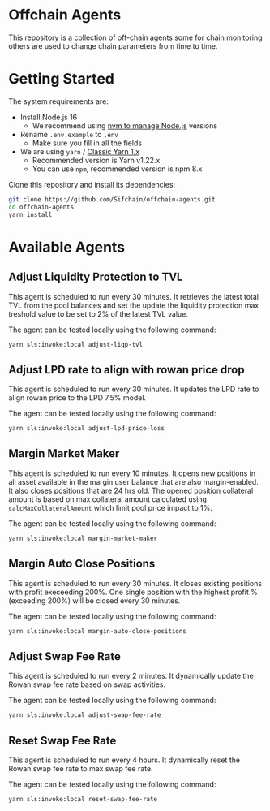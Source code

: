 # Offchain Agents

This repository is a collection of off-chain agents some for chain monitoring others are used to change chain parameters from time to time.

# Getting Started

The system requirements are:

- Install Node.js 16
  - We recommend using [nvm to manage Node.js](https://github.com/nvm-sh/nvm#installing-and-updating) versions
- Rename `.env.example` to `.env`
  - Make sure you fill in all the fields
- We are using `yarn` / [Classic Yarn 1.x](https://classic.yarnpkg.com/en/docs/install#mac-stable)
  - Recommended version is Yarn v1.22.x
  - You can use `npm`, recommended version is npm 8.x

Clone this repository and install its dependencies:

```bash
git clone https://github.com/Sifchain/offchain-agents.git
cd offchain-agents
yarn install
```

# Available Agents

## Adjust Liquidity Protection to TVL

This agent is scheduled to run every 30 minutes. It retrieves the latest total TVL from the pool balances and set the update the liquidity protection max treshold value to be set to 2% of the latest TVL value.

The agent can be tested locally using the following command:

```bash
yarn sls:invoke:local adjust-liqp-tvl
```

## Adjust LPD rate to align with rowan price drop

This agent is scheduled to run every 30 minutes. It updates the LPD rate to align rowan price to the LPD 7.5% model.

The agent can be tested locally using the following command:

```bash
yarn sls:invoke:local adjust-lpd-price-loss
```

## Margin Market Maker

This agent is scheduled to run every 10 minutes. It opens new positions in all asset available in the margin user balance that are also margin-enabled. It also closes positions that are 24 hrs old. The opened position collateral amount is based on max collateral amount calculated using `calcMaxCollateralAmount` which limit pool price impact to 1%.

The agent can be tested locally using the following command:

```bash
yarn sls:invoke:local margin-market-maker
```

## Margin Auto Close Positions

This agent is scheduled to run every 30 minutes. It closes existing positions with profit execeeding 200%. One single position with the highest profit % (exceeding 200%) will be closed every 30 minutes.

The agent can be tested locally using the following command:

```bash
yarn sls:invoke:local margin-auto-close-positions
```

## Adjust Swap Fee Rate

This agent is scheduled to run every 2 minutes. It dynamically update the Rowan swap fee rate based on swap activities.

The agent can be tested locally using the following command:

```bash
yarn sls:invoke:local adjust-swap-fee-rate
```

## Reset Swap Fee Rate

This agent is scheduled to run every 4 hours. It dynamically reset the Rowan swap fee rate to max swap fee rate.

The agent can be tested locally using the following command:

```bash
yarn sls:invoke:local reset-swap-fee-rate
```
